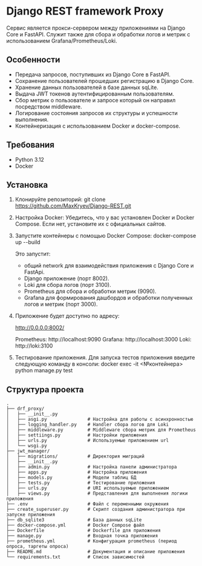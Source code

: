 # Django REST framework Proxy

Сервис является прокси-сервером между приложениями на Django Core и FastAPI.
Служит также для сбора и обработки логов и метрик с использованием Grafana/Prometheus/Loki.

## Особенности
- Передача запросов, поступивших из Django Core в FastAPI.
- Сохранение пользователей прошедших регистрацию в Django Core.
- Хранение данных пользователей в базе данных sqLite.
- Выдача JWT токенов аутентифицированным пользователям.
- Сбор метрик о пользователе и запросе который он направил посредством middleware.
- Логирование состояния запросов их структуры и успешности выполнения.
- Контейнеризация с использованием Docker и docker-compose.

## Требования
- Python 3.12
- Docker

## Установка

1. Клонируйте репозиторий:
        git clone https://github.com/MaxKryev/Django-REST.git


2. Настройка Docker:
    Убедитесь, что у вас установлен Docker и Docker Compose. Если нет, установите их с официальных сайтов.


3. Запустите контейнеры с помощью Docker Compose:
        docker-compose up --build


    Это запустит:
    - общий network для взаимодействия приложения с Django Core и FastApi.
    - Django приложение (порт 8002).
    - Loki для сбора логов (порт 3100).
    - Prometheus для сбора и обработки метрик (9090).
    - Grafana для формирования дашбордов и обработки полученных логов и метрик (порт 3000).

4. Приложение будет доступно по адресу:
    
    http://0.0.0.0:8002/
    
    Prometheus: http://localhost:9090
    Grafana: http://localhost:3000
    Loki: http://loki:3100


5. Тестирование приложения.
    Для запуска тестов приложения введите следующую команду в консоли:
        docker exec -it <№контейнера>  python manage.py test

   
## Структура проекта

```plaintext
.
├── drf_proxy/
│   ├── __init__.py
│   ├── asgi.py               # Настройка для работы с асинхронностью
│   ├── logging_handler.py    # Handler сбора логов для Loki
│   ├── middleware.py         # Middleware сбора метрик для Prometheus
│   ├── settiings.py          # Настройки приложения
│   ├── urls.py               # Используемые приложением url
│   └── wsgi.py               
├── jwt_manager/  
│   ├── migrations/           # Директория миграций
│   ├── __init__.py
│   ├── admin.py              # Настройка панели администратора
│   ├── apps.py               # Настройка приложения
│   ├── models.py             # Модели таблиц БД
│   ├── tests.py              # Тестирование приложения
│   ├── urls.py               # URI используемые приложением
│   ├── views.py              # Представления для выполнения логики приложения
├── .env                      # Файл с переменными окружения
├── create_superuser.py       # Скрипт создания администратора при запуске приложения
├── db_sqlite3                # База данных sqLite
├── docker-compose.yml        # Docker Compose файл
├── Dockerfile                # Dockerfile для приложения
├── manage.py                 # Входная точка приложения
├── prometheus.yml            # Конфигурация prometheus (период опроса, таргеты опроса)
├── README.md                 # Документация и описание приложения
└── requirements.txt          # Список зависимостей
